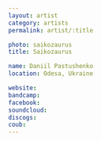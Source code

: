 ```yaml
---
layout: artist
category: artists
permalink: artist/:title

photo: saikozaurus
title: Saikozaurus

name: Daniil Pastushenko
location: Odesa, Ukraine

website: 
bandcamp: 
facebook: 
soundcloud: 
discogs: 
coub: 
---
```

